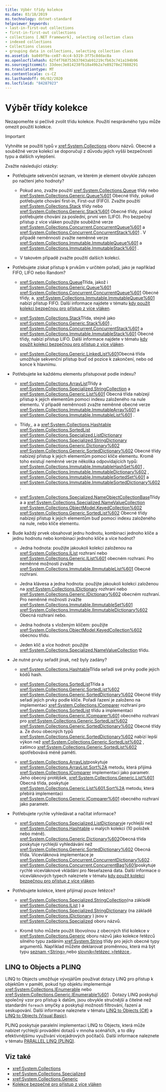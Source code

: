 ```yaml
---
title: Výběr třídy kolekce
ms.date: 03/18/2019
ms.technology: dotnet-standard
helpviewer_keywords:
- last-in-first-out collections
- first-in-first-out collections
- collections [.NET Framework], selecting collection class
- indexed collections
- Collections classes
- grouping data in collections, selecting collection class
ms.assetid: ba049f9a-ce87-4cc4-b319-3f75c8ddac8a
ms.openlocfilehash: 62f4f768753637043ab91219cfb63c741a194b96
ms.sourcegitcommit: 33deec3e814238fb18a49b2a7e89278e27888291
ms.translationtype: MT
ms.contentlocale: cs-CZ
ms.lasthandoff: 06/02/2020
ms.locfileid: "84287923"
---
```

# <a name="selecting-a-collection-class"></a>Výběr třídy kolekce

Nezapomeňte si pečlivě zvolit třídu kolekce. Použití nesprávného typu může omezit použití kolekce.

> [!IMPORTANT]
> Vyhněte se použití typů v <xref:System.Collections> oboru názvů. Obecné a souběžné verze kolekcí se doporučují z důvodu jejich vyšší bezpečnosti typu a dalších vylepšení.

Zvažte následující otázky:

- Potřebujete sekvenční seznam, ve kterém je element obvykle zahozen po načtení jeho hodnoty?

  - Pokud ano, zvažte použití <xref:System.Collections.Queue> třídy nebo <xref:System.Collections.Generic.Queue%601> Obecné třídy, pokud potřebujete chování first-in, First-out (FIFO). Zvažte použití <xref:System.Collections.Stack> třídy nebo <xref:System.Collections.Generic.Stack%601> Obecné třídy, pokud potřebujete chování za poslední, první ven (LIFO). Pro bezpečný přístup z více vláken použijte souběžné verze <xref:System.Collections.Concurrent.ConcurrentQueue%601> a <xref:System.Collections.Concurrent.ConcurrentStack%601> . V případě neměnnosti zvažte neměnné verze <xref:System.Collections.Immutable.ImmutableQueue%601> a <xref:System.Collections.Immutable.ImmutableStack%601> .

  - V takovém případě zvažte použití dalších kolekcí.

- Potřebujete získat přístup k prvkům v určitém pořadí, jako je například FIFO, LIFO nebo Random?

  - <xref:System.Collections.Queue>Třída, jakož i <xref:System.Collections.Generic.Queue%601> <xref:System.Collections.Concurrent.ConcurrentQueue%601> Obecné třídy, a, <xref:System.Collections.Immutable.ImmutableQueue%601> nabízí přístup FIFO. Další informace najdete v tématu [kdy použít kolekci bezpečnou pro přístup z více vláken](thread-safe/when-to-use-a-thread-safe-collection.md).

  - <xref:System.Collections.Stack>Třída, stejně jako <xref:System.Collections.Generic.Stack%601> , <xref:System.Collections.Concurrent.ConcurrentStack%601> a <xref:System.Collections.Immutable.ImmutableStack%601> Obecné třídy, nabízí přístup LIFO. Další informace najdete v tématu [kdy použít kolekci bezpečnou pro přístup z více vláken](thread-safe/when-to-use-a-thread-safe-collection.md).

  - <xref:System.Collections.Generic.LinkedList%601>Obecná třída umožňuje sekvenční přístup buď od pozice k zakončení, nebo od konce k hlavnímu.

- Potřebujete ke každému elementu přistupovat podle indexu?

  - <xref:System.Collections.ArrayList>Třídy a <xref:System.Collections.Specialized.StringCollection> a <xref:System.Collections.Generic.List%601> Obecná třída nabízejí přístup k jejich elementům pomocí indexu založeného na nule elementu. V případě neměnnosti zvažte neměnné obecné verze <xref:System.Collections.Immutable.ImmutableArray%601> a <xref:System.Collections.Immutable.ImmutableList%601> .

  - Třídy,, a a <xref:System.Collections.Hashtable> <xref:System.Collections.SortedList> <xref:System.Collections.Specialized.ListDictionary> <xref:System.Collections.Specialized.StringDictionary> <xref:System.Collections.Generic.Dictionary%602> <xref:System.Collections.Generic.SortedDictionary%602> Obecné třídy nabízejí přístup k jejich elementům pomocí klíče elementu. Kromě toho existují neměnné verze několika odpovídajících typů: <xref:System.Collections.Immutable.ImmutableHashSet%601> , <xref:System.Collections.Immutable.ImmutableDictionary%602> , <xref:System.Collections.Immutable.ImmutableSortedSet%601> a <xref:System.Collections.Immutable.ImmutableSortedDictionary%602> .

  - <xref:System.Collections.Specialized.NameObjectCollectionBase>Třídy a a <xref:System.Collections.Specialized.NameValueCollection> <xref:System.Collections.ObjectModel.KeyedCollection%602> <xref:System.Collections.Generic.SortedList%602> Obecné třídy nabízejí přístup k jejich elementům buď pomocí indexu založeného na nule, nebo klíče elementu.

- Bude každý prvek obsahovat jednu hodnotu, kombinaci jednoho klíče a jednu hodnotu nebo kombinaci jednoho klíče a více hodnot?

  - Jedna hodnota: použijte jakoukoli kolekci založenou na <xref:System.Collections.IList> rozhraní nebo <xref:System.Collections.Generic.IList%601> obecném rozhraní. Pro neměnné možnosti zvažte <xref:System.Collections.Immutable.IImmutableList%601> Obecné rozhraní.

  - Jedna klávesa a jedna hodnota: použijte jakoukoli kolekci založenou na <xref:System.Collections.IDictionary> rozhraní nebo <xref:System.Collections.Generic.IDictionary%602> obecném rozhraní. Pro neměnné možnosti zvažte <xref:System.Collections.Immutable.IImmutableSet%601> <xref:System.Collections.Immutable.IImmutableDictionary%602> Obecná rozhraní nebo.

  - Jedna hodnota s vloženým klíčem: použijte <xref:System.Collections.ObjectModel.KeyedCollection%602> obecnou třídu.

  - Jeden klíč a více hodnot: použijte <xref:System.Collections.Specialized.NameValueCollection> třídu.

- Je nutné prvky seřadit jinak, než byly zadány?

  - <xref:System.Collections.Hashtable>Třída seřadí své prvky podle jejich kódů hash.

  - <xref:System.Collections.SortedList>Třída a <xref:System.Collections.Generic.SortedList%602> <xref:System.Collections.Generic.SortedDictionary%602> Obecné třídy seřadí jejich prvky podle klíče. Pořadí řazení je založeno na implementaci <xref:System.Collections.IComparer> rozhraní pro <xref:System.Collections.SortedList> třídu a implementaci <xref:System.Collections.Generic.IComparer%601> obecného rozhraní pro <xref:System.Collections.Generic.SortedList%602> <xref:System.Collections.Generic.SortedDictionary%602> Obecné třídy a. Ze dvou obecných typů <xref:System.Collections.Generic.SortedDictionary%602> nabízí lepší výkon než <xref:System.Collections.Generic.SortedList%602> , zatímco <xref:System.Collections.Generic.SortedList%602> spotřebovává méně paměti.

  - <xref:System.Collections.ArrayList>poskytuje <xref:System.Collections.ArrayList.Sort%2A> metodu, která přijímá <xref:System.Collections.IComparer> implementaci jako parametr. Jeho obecný protějšek, <xref:System.Collections.Generic.List%601> Obecná třída, poskytuje <xref:System.Collections.Generic.List%601.Sort%2A> metodu, která přebírá implementaci <xref:System.Collections.Generic.IComparer%601> obecného rozhraní jako parametr.

- Potřebujete rychle vyhledávat a načítat informace?

  - <xref:System.Collections.Specialized.ListDictionary>je rychlejší než <xref:System.Collections.Hashtable> u malých kolekcí (10 položek nebo méně). <xref:System.Collections.Generic.Dictionary%602>Obecná třída poskytuje rychlejší vyhledávání než <xref:System.Collections.Generic.SortedDictionary%602> Obecná třída. Vícevláknová implementace je <xref:System.Collections.Concurrent.ConcurrentDictionary%602> . <xref:System.Collections.Concurrent.ConcurrentBag%601>poskytuje rychlé vícevláknové vkládání pro Neseřazená data. Další informace o vícevláknových typech naleznete v tématu [kdy použít kolekci bezpečnou pro přístup z více vláken](thread-safe/when-to-use-a-thread-safe-collection.md).

- Potřebujete kolekce, které přijímají pouze řetězce?

  - <xref:System.Collections.Specialized.StringCollection>(na základě <xref:System.Collections.IList> ) a <xref:System.Collections.Specialized.StringDictionary> (na základě <xref:System.Collections.IDictionary> ) jsou v <xref:System.Collections.Specialized> oboru názvů.

  - Kromě toho můžete použít libovolnou z obecných tříd kolekce v <xref:System.Collections.Generic> oboru názvů jako kolekce řetězců silného typu zadáním <xref:System.String> třídy pro jejich obecné typy argumentů. Například můžete deklarovat proměnnou, která má být typu [seznam \<String> ](xref:System.Collections.Generic.List%601) nebo [slovník<řetězec,>řetězce ](xref:System.Collections.Generic.Dictionary%602).

## <a name="linq-to-objects-and-plinq"></a>LINQ to Objects a PLINQ

LINQ to Objects umožňuje vývojářům používat dotazy LINQ pro přístup k objektům v paměti, pokud typ objektu implementuje <xref:System.Collections.IEnumerable> nebo <xref:System.Collections.Generic.IEnumerable%601> . Dotazy LINQ poskytují společný vzor pro přístup k datům, jsou obvykle stručnější a čitelné než standardní `foreach` smyčky a poskytují možnosti filtrování, řazení a seskupování. Další informace naleznete v tématu [LINQ to Objects (C#)](../../csharp/programming-guide/concepts/linq/linq-to-objects.md) a [LINQ to Objects (Visual Basic)](../../visual-basic/programming-guide/concepts/linq/linq-to-objects.md).

PLINQ poskytuje paralelní implementaci LINQ to Objects, která může nabízet rychlejší provádění dotazů v mnoha scénářích, a to díky efektivnějšímu využívání vícejádrových počítačů. Další informace naleznete v tématu [PARALLEL LINQ (PLINQ)](../parallel-programming/introduction-to-plinq.md).

## <a name="see-also"></a>Viz také

- <xref:System.Collections>
- <xref:System.Collections.Specialized>
- <xref:System.Collections.Generic>
- [Kolekce bezpečné pro přístup z více vláken](thread-safe/index.md)
